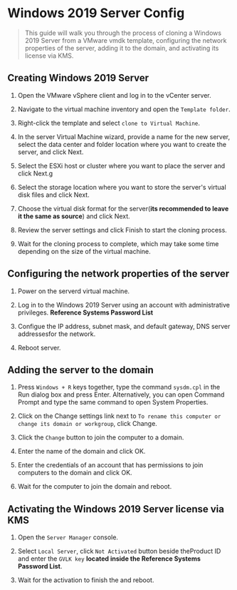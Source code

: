 # Windows 2019 Server Config

>This guide will walk you through the process of cloning a Windows 2019 Server from a VMware vmdk template, configuring the network properties of the server, adding it to the domain, and activating its license via KMS.

## Creating Windows 2019 Server

1. Open the VMware vSphere client and log in to the vCenter server.

2. Navigate to the virtual machine inventory and open the `Template folder`.

3. Right-click the template and select `clone to Virtual Machine`.

4. In the server Virtual Machine wizard, provide a name for the new server, select the data center and folder location where you want to create the server, and click Next.

5. Select the ESXi host or cluster where you want to place the server and click Next.g

6. Select the storage location where you want to store the server's virtual disk files and click Next.

7. Choose the virtual disk format for the server(**its recommended to leave it the same as source**) and click Next.

8. Review the server settings and click Finish to start the cloning process.

9. Wait for the cloning process to complete, which may take some time depending on the size of the virtual machine.

## Configuring the network properties of the server

1. Power on the serverd virtual machine.

2. Log in to the Windows 2019 Server using an account with administrative privileges. **Reference Systems Password List**

3. Configue the IP address, subnet mask, and default gateway, DNS server addressesfor the network.

4. Reboot server.

## Adding the server to the domain

1. Press `Windows + R` keys together, type the command `sysdm.cpl` in the Run dialog box and press Enter. Alternatively, you can open Command Prompt and type the same command to open System Properties.

2. Click on the Change settings link next to `To rename this computer or change its domain or workgroup`, click Change.

3. Click the `Change` button to join the computer to a domain.

4. Enter the name of the domain and click OK.

5. Enter the credentials of an account that has permissions to join computers to the domain and click OK.

6. Wait for the computer to join the domain and reboot.

## Activating the Windows 2019 Server license via KMS

1. Open the `Server Manager` console.

2. Select `Local Server`, click `Not Activated` button beside theProduct ID and enter the `GVLK key` **located inside the Reference Systems Password List**.

3. Wait for the activation to finish the and reboot.
